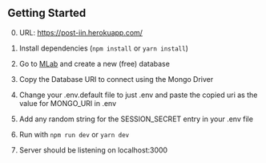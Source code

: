 ## Getting Started

0. URL: https://post-iin.herokuapp.com/

1. Install dependencies (`npm install` or `yarn install`)
2. Go to [MLab](mlab.com) and create a new (free) database
3. Copy the Database URI to connect using the Mongo Driver
4. Change your .env.default file to just .env and paste the copied uri as the value for MONGO_URI in .env
5. Add any random string for the SESSION_SECRET entry in your .env file
6. Run with `npm run dev` or `yarn dev`
7. Server should be listening on localhost:3000
